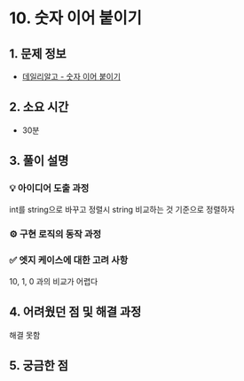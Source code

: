 # 10. 숫자 이어 붙이기

## 1. 문제 정보
- [데일리알고 - 숫자 이어 붙이기](https://dailyalgo.kr/ko/problems/192)

## 2. 소요 시간
- 30분

## 3. 풀이 설명
### 💡 아이디어 도출 과정
int를 string으로 바꾸고 정렬시 string 비교하는 것 기준으로 정렬하자

### ⚙️ 구현 로직의 동작 과정

### ✅ 엣지 케이스에 대한 고려 사항
10, 1, 0 과의 비교가 어렵다

## 4. 어려웠던 점 및 해결 과정
해결 못함

## 5. 궁금한 점
